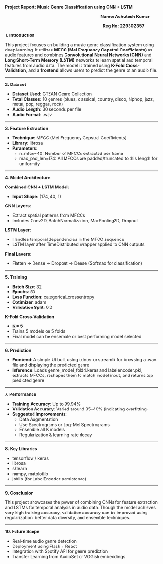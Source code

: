 ﻿**Project Report: Music Genre Classification using CNN + LSTM**

`                                            `**Name: Ashutosh Kumar**

`                                             `**Reg No: 229302357** 

**1. Introduction**

This project focuses on building a music genre classification system using deep learning. It utilizes **MFCC (Mel Frequency Cepstral Coefficients)** as audio features and combines **Convolutional Neural Networks (CNN)** and **Long Short-Term Memory (LSTM)** networks to learn spatial and temporal features from audio data. The model is trained using **K-Fold Cross-Validation**, and a **frontend** allows users to predict the genre of an audio file.

-----
**2. Dataset**

- **Dataset Used**: GTZAN Genre Collection
- **Total Classes**: 10 genres (blues, classical, country, disco, hiphop, jazz, metal, pop, reggae, rock)
- **Audio Length**: 30 seconds per file
- **Audio Format**: .wav
-----
**3. Feature Extraction**

- **Technique**: MFCC (Mel Frequency Cepstral Coefficients)
- **Library**: librosa
- **Parameters**:
  - n\_mfcc=40: Number of MFCCs extracted per frame
  - max\_pad\_len=174: All MFCCs are padded/truncated to this length for uniformity
-----
**4. Model Architecture**

**Combined CNN + LSTM Model:**

- **Input Shape**: (174, 40, 1)

**CNN Layers**:

- Extract spatial patterns from MFCCs
- Includes Conv2D, BatchNormalization, MaxPooling2D, Dropout

**LSTM Layer**:

- Handles temporal dependencies in the MFCC sequence
- LSTM layer after TimeDistributed wrapper applied to CNN outputs

**Final Layers**:

- Flatten → Dense → Dropout → Dense (Softmax for classification)
-----
**5. Training**

- **Batch Size**: 32
- **Epochs**: 50
- **Loss Function**: categorical\_crossentropy
- **Optimizer**: adam
- **Validation Split**: 0.2

**K-Fold Cross-Validation**

- **K = 5**
- Trains 5 models on 5 folds
- Final model can be ensemble or best performing model selected
-----
**6. Prediction**

- **Frontend**: A simple UI built using tkinter or streamlit for browsing a .wav file and displaying the predicted genre
- **Inference**: Loads genre\_model\_fold4.keras and labelencoder.pkl, extracts MFCCs, reshapes them to match model input, and returns top predicted genre
-----
**7. Performance**

- **Training Accuracy**: Up to 99.94%
- **Validation Accuracy**: Varied around 35–40% (indicating overfitting)
- **Suggested Improvements**:
  - Data Augmentation
  - Use Spectrograms or Log-Mel Spectrograms
  - Ensemble all K models
  - Regularization & learning rate decay
-----
**8. Key Libraries**

- tensorflow / keras
- librosa
- sklearn
- numpy, matplotlib
- joblib (for LabelEncoder persistence)
-----
**9. Conclusion**

This project showcases the power of combining CNNs for feature extraction and LSTMs for temporal analysis in audio data. Though the model achieves very high training accuracy, validation accuracy can be improved using regularization, better data diversity, and ensemble techniques.

-----
**10. Future Scope**

- Real-time audio genre detection
- Deployment using Flask + React
- Integration with Spotify API for genre prediction
- Transfer Learning from AudioSet or VGGish embeddings

